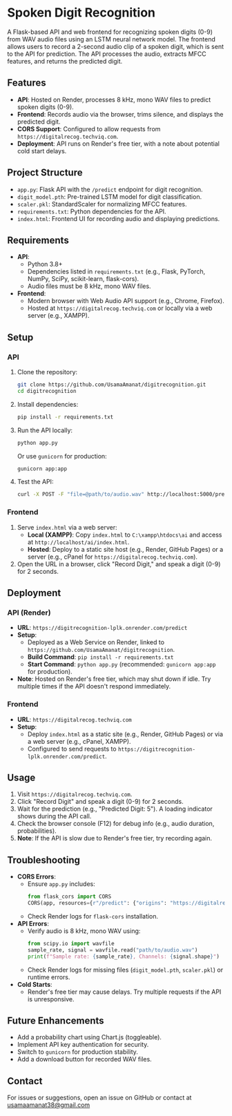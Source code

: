 # Spoken Digit Recognition

A Flask-based API and web frontend for recognizing spoken digits (0-9) from WAV audio files using an LSTM neural network model. The frontend allows users to record a 2-second audio clip of a spoken digit, which is sent to the API for prediction. The API processes the audio, extracts MFCC features, and returns the predicted digit.

## Features

- **API**: Hosted on Render, processes 8 kHz, mono WAV files to predict spoken digits (0-9).
- **Frontend**: Records audio via the browser, trims silence, and displays the predicted digit.
- **CORS Support**: Configured to allow requests from `https://digitalrecog.techviq.com`.
- **Deployment**: API runs on Render's free tier, with a note about potential cold start delays.

## Project Structure

- `app.py`: Flask API with the `/predict` endpoint for digit recognition.
- `digit_model.pth`: Pre-trained LSTM model for digit classification.
- `scaler.pkl`: StandardScaler for normalizing MFCC features.
- `requirements.txt`: Python dependencies for the API.
- `index.html`: Frontend UI for recording audio and displaying predictions.

## Requirements

- **API**:
  - Python 3.8+
  - Dependencies listed in `requirements.txt` (e.g., Flask, PyTorch, NumPy, SciPy, scikit-learn, flask-cors).
  - Audio files must be 8 kHz, mono WAV files.
- **Frontend**:
  - Modern browser with Web Audio API support (e.g., Chrome, Firefox).
  - Hosted at `https://digitalrecog.techviq.com` or locally via a web server (e.g., XAMPP).

## Setup

### API

1. Clone the repository:
   ```bash
   git clone https://github.com/UsamaAmanat/digitrecognition.git
   cd digitrecognition
   ```
2. Install dependencies:
   ```bash
   pip install -r requirements.txt
   ```
3. Run the API locally:
   ```bash
   python app.py
   ```
   Or use `gunicorn` for production:
   ```bash
   gunicorn app:app
   ```
4. Test the API:
   ```bash
   curl -X POST -F "file=@path/to/audio.wav" http://localhost:5000/predict
   ```

### Frontend

1. Serve `index.html` via a web server:
   - **Local (XAMPP)**: Copy `index.html` to `C:\xampp\htdocs\ai` and access at `http://localhost/ai/index.html`.
   - **Hosted**: Deploy to a static site host (e.g., Render, GitHub Pages) or a server (e.g., cPanel for `https://digitalrecog.techviq.com`).
2. Open the URL in a browser, click "Record Digit," and speak a digit (0-9) for 2 seconds.

## Deployment

### API (Render)

- **URL**: `https://digitrecognition-lplk.onrender.com/predict`
- **Setup**:
  - Deployed as a Web Service on Render, linked to `https://github.com/UsamaAmanat/digitrecognition`.
  - **Build Command**: `pip install -r requirements.txt`
  - **Start Command**: `python app.py` (recommended: `gunicorn app:app` for production).
- **Note**: Hosted on Render's free tier, which may shut down if idle. Try multiple times if the API doesn't respond immediately.

### Frontend

- **URL**: `https://digitalrecog.techviq.com`
- **Setup**:
  - Deploy `index.html` as a static site (e.g., Render, GitHub Pages) or via a web server (e.g., cPanel, XAMPP).
  - Configured to send requests to `https://digitrecognition-lplk.onrender.com/predict`.

## Usage

1. Visit `https://digitalrecog.techviq.com`.
2. Click "Record Digit" and speak a digit (0-9) for 2 seconds.
3. Wait for the prediction (e.g., "Predicted Digit: 5"). A loading indicator shows during the API call.
4. Check the browser console (F12) for debug info (e.g., audio duration, probabilities).
5. **Note**: If the API is slow due to Render's free tier, try recording again.

## Troubleshooting

- **CORS Errors**:
  - Ensure `app.py` includes:
    ```python
    from flask_cors import CORS
    CORS(app, resources={r"/predict": {"origins": "https://digitalrecog.techviq.com"}})
    ```
  - Check Render logs for `flask-cors` installation.
- **API Errors**:
  - Verify audio is 8 kHz, mono WAV using:
    ```python
    from scipy.io import wavfile
    sample_rate, signal = wavfile.read("path/to/audio.wav")
    print(f"Sample rate: {sample_rate}, Channels: {signal.shape}")
    ```
  - Check Render logs for missing files (`digit_model.pth`, `scaler.pkl`) or runtime errors.
- **Cold Starts**:
  - Render's free tier may cause delays. Try multiple requests if the API is unresponsive.

## Future Enhancements

- Add a probability chart using Chart.js (toggleable).
- Implement API key authentication for security.
- Switch to `gunicorn` for production stability.
- Add a download button for recorded WAV files.


## Contact

For issues or suggestions, open an issue on GitHub or contact at usamaamanat38@gmail.com
